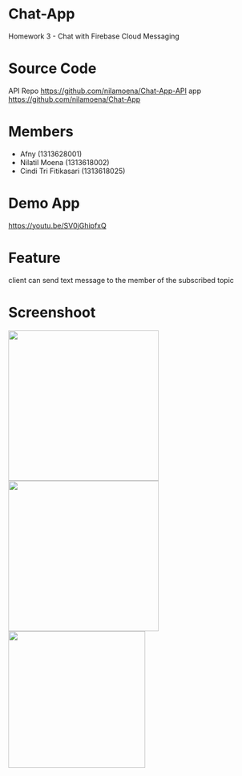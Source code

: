 # Chat-App
Homework 3 - Chat with Firebase Cloud Messaging

# Source Code
API Repo https://github.com/nilamoena/Chat-App-API
app https://github.com/nilamoena/Chat-App

# Members
- Afny (1313628001)
- Nilatil Moena (1313618002)
- Cindi Tri Fitikasari (1313618025)

# Demo App
https://youtu.be/SV0jGhipfxQ

# Feature
client can send text message to the member of the subscribed topic

# Screenshoot
<img src="https://user-images.githubusercontent.com/56779659/144015320-b5f7fe6b-daff-450d-9607-4a34396646bb.jpg" width="300"> <img src="https://user-images.githubusercontent.com/56779659/144014616-f8e765df-e95c-4b45-badb-bad5d72dc2a9.jpg" width="300"> <img src="https://user-images.githubusercontent.com/56779659/144014607-ee19db89-1305-44f1-ae17-dc71e8f7bb0f.jpg" width="273">






